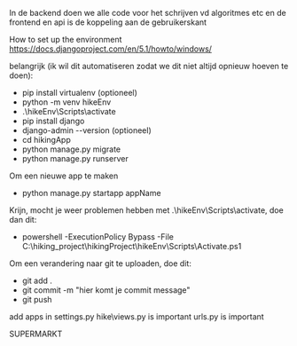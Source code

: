 In de backend doen we alle code voor het schrijven vd algoritmes etc en de frontend en api is de koppeling aan de gebruikerskant

How to set up the environment
https://docs.djangoproject.com/en/5.1/howto/windows/



belangrijk (ik wil dit automatiseren zodat we dit niet altijd opnieuw hoeven te doen):
- pip install virtualenv (optioneel)
- python -m venv hikeEnv
- .\hikeEnv\Scripts\activate
- pip install django
- django-admin --version (optioneel)
- cd hikingApp
- python manage.py migrate
- python manage.py runserver   


Om een nieuwe app te maken
- python manage.py startapp appName

Krijn, mocht je weer problemen hebben met .\hikeEnv\Scripts\activate, doe dan dit:
- powershell -ExecutionPolicy Bypass -File C:\hiking_project\hikingProject\hikeEnv\Scripts\Activate.ps1


Om een verandering naar git te uploaden, doe dit:
- git add .
- git commit -m "hier komt je commit message"
- git push



add apps in settings.py
hike\views.py is important
urls.py is important


SUPERMARKT
